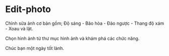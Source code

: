 # Edit-photo

Chỉnh sửa ảnh cơ bản gồm; Độ sáng - Bão hòa - Đảo ngược - Thang độ xám - Xoau và lật.

Chọn hình ảnh từ thư mục hình ảnh và khám phá các chức năng. 

Chúc bạn một ngày tốt lành.
